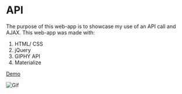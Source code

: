 # API
The purpose of this web-app is to showcase my use of an API call and AJAX. This web-app was made with:
1. HTML/ CSS
1. jQuery
1. GIPHY API
1. Materialize

[Demo](https://cristalgomez.github.io/API/)

![Gif](https://media.giphy.com/media/QakTd5gqPdg3UOjgF4/giphy.gif)
